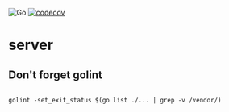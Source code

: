 
![Go](https://github.com/mchirico/server/workflows/Go/badge.svg)
[![codecov](https://codecov.io/gh/mchirico/server/branch/main/graph/badge.svg?token=34fl7eMZvw)](undefined)

# server



## Don't forget golint

```

golint -set_exit_status $(go list ./... | grep -v /vendor/)

```


